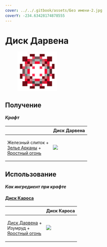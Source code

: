 ```yaml
---
cover: ../../.gitbook/assets/Без имени-2.jpg
coverY: -234.63428174878555
---
```


# Диск Дарвена

<figure><img src="../../.gitbook/assets/darven_disk_128.png" alt=""><figcaption></figcaption></figure>

## Получение

#### _Крафт_

| ㅤ                                                                                                                           | Диск Дарвена                                |
| --------------------------------------------------------------------------------------------------------------------------- | ------------------------------------------- |
| <p>Железный слиток +<br><a href="weak_arcana_potion.md">Зелье Арканы</a> +<br><a href="fury_fire.md">Яростный огонь</a></p> | ![](../../.gitbook/assets/darven\_disk.png) |

## Использование

#### _Как ингредиент при крафте_

#### [Диск Кароса](karos\_disk.md)

| ㅤ                                                                                                            | Диск Кароса                                |
| ------------------------------------------------------------------------------------------------------------ | ------------------------------------------ |
| <p><a href="darven_disk.md">Диск Дарвена</a> +<br>Изумруд +<br><a href="fury_fire.md">Яростный огонь</a></p> | ![](../../.gitbook/assets/karos\_disk.png) |
